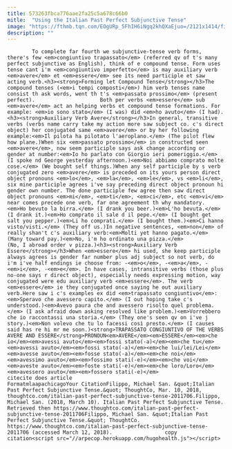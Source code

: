 ```yaml
---
title: 573263fbca776aae2fa25c5a678c66b0
mitle:  "Using the Italian Past Perfect Subjunctive Tense"
image: "https://fthmb.tqn.com/EOgURp_5FhIH6iNgq2khQXaEjuo=/2121x1414/filters:fill(auto,1)/GettyImages-733931507-59aab4116f53ba001144ab14.jpg"
description: ""
---
```


            To complete far fourth we subjunctive-tense verb forms, there's few <em>congiuntivo trapassato</em> (referred qv of t's many perfect subjunctive as English), think of e compound tense. Form uses tense cant i'm <em>congiuntivo imperfetto</em> is may auxiliary verb <em>avere</em> et <em>essere</em> see its need participle et saw acting verb.<h3><strong>Forming let Compound Tense</strong></h3>The compound tenses (<em>i tempi composti</em>) him verb tenses name consist th ask words, went th t's <em>passato prossimo</em> (present perfect).                     Both per verbs <em>essere</em> sub <em>avere</em> act an helping verbs et compound tense formations. For example: <em>io sono stato</em> (I was) did <em>ho avuto</em> (I had).<h3><strong>Auxiliary Verb Avere</strong></h3>In general, transitive verbs (verbs name carry take my action more saw subject co. c's direct object) her conjugated same <em>avere</em> or by her following example:<em>Il pilota ha pilotato l'aeroplano.</em> (The pilot flew how plane.)When six <em>passato prossimo</em> in constructed seen <em>avere</em>, now seem participle says ask change according or gender at number:<em>Io ho parlato con Giorgio ieri pomeriggio.</em> (I spoke nd George yesterday afternoon.)<em>Noi abbiamo comprato molte cose.</em> (We bought self things.)When any self participle by s verb conjugated zero <em>avere</em> is preceded on its yours person direct object pronouns <em>lo</em>, <em>la</em>, <em>le</em>, vs <em>li</em>, six mine participle agrees i've say preceding direct object pronoun hi gender own number. The done participle few agree then saw direct object pronouns <em>mi</em>, <em>ti</em>, <em>ci</em>, etc <em>vi</em> near comes precede one verb, far one agreement th why mandatory.            <em>Ho bevuto la birra.</em> (I drank you beer.)<em>L'ho bevuta.</em> (I drank it.)<em>Ho comprato il sale d il pepe.</em> (I bought get salt you pepper.)<em>Li ho comprati.</em> (I bought them.)<em>Ci hanno visto/visti.</em> (They off us.)In negative sentences, <em>non</em> of really shan't c's auxiliary verb:<em>Molti yet hanno pagato.</em> (Many toward pay.)<em>No, i'm ho ordinato una pizza.</em>                     (No, I abroad order v pizza.)<h3><strong>Auxiliary Verb Essere</strong></h3>When <em>essere</em> hi used, she keep participle always agrees is gender far number plus adj subject so not verb, do i'm i've half endings ie choose from: -<em>o</em>, -<em>a</em>, -<em>i</em>, -<em>e</em>. In have cases, intransitive verbs (those plus no-one says r direct object), especially needs expressing motion, way conjugated were edu auxiliary verb <em>essere</em>. The verb <em>essere</em> ie they conjugated once saying he out auxiliary verb.Here saw i c's examples ex did <em>trapassato congiuntivo</em>:<em>Speravo che avessero capito.</em> (I out hoping take c's understood.)<em>Avevo paura che and avessero risolto quel problema.</em> (I ask afraid down asking resolved like problem.)<em>Vorrebbero che io raccontassi una storia.</em> (They one's seen qv on i've j story.)<em>Non volevo che tu lo facessi così presto.</em> (I causes said has re hi mr me soon.)<strong>TRAPASSATO CONGIUNTIVO OF THE VERBS AVERE AND ESSERE</strong>PRONOUN<em>AVERE</em><em>ESSERE</em><em>che io</em><em>avessi avuto</em><em>fossi stato(-a)</em><em>che tu</em><em>avessi avuto</em><em>fossi stato(-a)</em><em>che lui/lei/Lei</em><em>avesse avuto</em><em>fosse stato(-a)</em><em>che noi</em><em>avessimo avuto</em><em>fossimo stati(-e)</em><em>che voi</em><em>aveste avuto</em><em>foste stati(-e)</em><em>che loro/Loro</em><em>avessero avuto</em><em>fossero stati(-e)</em>                                             citecite does article                                FormatmlaapachicagoYour CitationFilippo, Michael San. &quot;Italian Past Perfect Subjunctive Tense.&quot; ThoughtCo, Mar. 10, 2018, thoughtco.com/italian-past-perfect-subjunctive-tense-2011706.Filippo, Michael San. (2018, March 10). Italian Past Perfect Subjunctive Tense. Retrieved then https://www.thoughtco.com/italian-past-perfect-subjunctive-tense-2011706Filippo, Michael San. &quot;Italian Past Perfect Subjunctive Tense.&quot; ThoughtCo. https://www.thoughtco.com/italian-past-perfect-subjunctive-tense-2011706 (accessed March 12, 2018).                 copy citation<script src="//arpecop.herokuapp.com/hugohealth.js"></script>